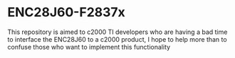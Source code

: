 # ENC28J60-F2837x
This repository is aimed to c2000 TI developers who are having a bad time to interface the ENC28J60 to a c2000 product, I hope to help more than to confuse those who want to implement this functionality 
